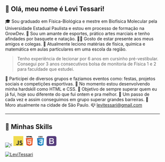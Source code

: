 ## 💜 Olá, meu nome é <strong>Levi Tessari!</strong>

 :mortar_board: Sou graduado em Física-Biológica e mestre em Biofísica Molecular pela Universidade Estadual Paulista e estou em processo de formação na GrowDev.
 :basketball: Sou um amante de esportes, prático artes marciais e tenho afindades por basquete e natação.
 :meat_on_bone::beers: Gosto de estar presente aos meus amigos e colegas.
:school: Atualmente leciono matérias de física, química e matemática em aulas particulares em uma escola da região.
  > Tenho experiência de lecionar por 6 anos em cursinho pré-vestibular.
  > Consegui por 3 anos consecutivos bolsa de monitoria de Física 1 e 2 para faculdade que estudei.
  
 
  :office: Participei de diversos grupos e faziamos eventos como: festas, projetos sociais e competições esportivas. 
 :seedling: No momento estou desenvolvendo minha hardskill como HTML e CSS.
 :thought_balloon: Objetivo de sempre superar quem eu já fui, hoje sou diferente do que fui ontem e pra melhor. 
 :ant: Um passo de cada vez e assim conseguimos em grupo superar grandes barreiras.
 :house_with_garden: Moro atualmente na cidade de São Paulo.
 :mailbox_closed: levitessari@gmail.com

----

## 🚀 Minhas Skills

<code><img height="32" src="https://cdn.iconscout.com/icon/free/png-512/c-programming-569564.png" alt="c"/></code>
<code><img height="32" src="https://raw.githubusercontent.com/github/explore/80688e429a7d4ef2fca1e82350fe8e3517d3494d/topics/javascript/javascript.png" alt="Javascript"/></code>
<code><img height="32" src="https://raw.githubusercontent.com/github/explore/80688e429a7d4ef2fca1e82350fe8e3517d3494d/topics/html/html.png" alt="HTML5"/></code>
<code><img height="32" src="https://raw.githubusercontent.com/github/explore/80688e429a7d4ef2fca1e82350fe8e3517d3494d/topics/css/css.png" alt="CSS"/></code>
<code><img height="32" src="https://raw.githubusercontent.com/github/explore/80688e429a7d4ef2fca1e82350fe8e3517d3494d/topics/bootstrap/bootstrap.png" alt="Bootstrap"/></code>


[![LeviTessari](https://github-readme-stats.vercel.app/api/top-langs/?username=LeviTessari&hide=html&layout=compact=true&theme=default)](https://github.com/anuraghazra/github-readme-stats)

<!---
LeviTessari/LeviTessari is a ✨ special ✨ repository because its `README.md` (this file) appears on your GitHub profile.
You can click the Preview link to take a look at your changes.
--->
